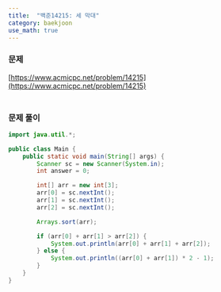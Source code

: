 ```yaml
---
title:  "백준14215: 세 막대"
category: baekjoon
use_math: true
---
```




### 문제

[https://www.acmicpc.net/problem/14215](https://www.acmicpc.net/problem/14215)



### <br>문제 풀이

```java
import java.util.*;

public class Main {
    public static void main(String[] args) {
        Scanner sc = new Scanner(System.in);
        int answer = 0;

        int[] arr = new int[3];
        arr[0] = sc.nextInt();
        arr[1] = sc.nextInt();
        arr[2] = sc.nextInt();

        Arrays.sort(arr);

        if (arr[0] + arr[1] > arr[2]) {
            System.out.println(arr[0] + arr[1] + arr[2]);
        } else {
            System.out.println((arr[0] + arr[1]) * 2 - 1);
        }
    }
}
```


